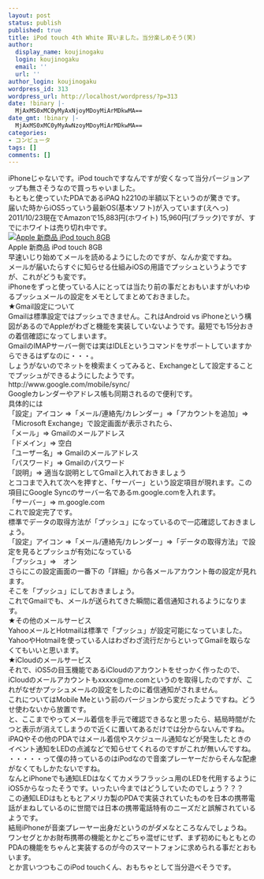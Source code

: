 ```yaml
---
layout: post
status: publish
published: true
title: iPod touch 4th White 買いました。当分楽しめそう(笑)
author:
  display_name: koujinogaku
  login: koujinogaku
  email: ''
  url: ''
author_login: koujinogaku
wordpress_id: 313
wordpress_url: http://localhost/wordpress/?p=313
date: !binary |-
  MjAxMS0xMC0yMyAxNjoyMDoyMiArMDkwMA==
date_gmt: !binary |-
  MjAxMS0xMC0yMyAwNzoyMDoyMiArMDkwMA==
categories:
- コンピュータ
tags: []
comments: []
---
```

<p>iPhoneじゃないです。iPod touchですなんですが安くなって当分パージョンアップも無さそうなので買っちゃいました。<br />
もともと使っていたPDAであるiPAQ h2210の半額以下というのが驚きです。<br />
届いた時からiOS5っていう最新OS(基本ソフト)が入っています(えへっ)<br />
2011/10/23現在でAmazonで15,883円(ホワイト) 15,960円(ブラック)ですが、すでにホワイトは売り切れ中です。<br />
<a href="http://www.amazon.co.jp/gp/product/B005SYOQDU/ref=as_li_ss_tl?ie=UTF8&tag=koujinogakuse-22&linkCode=as2&camp=247&creative=7399&creativeASIN=B005SYOQDU"><img src="http://ec2.images-amazon.com/images/I/411u5SGSOaL._AA300_.jpg" alt="Apple 新商品 iPod touch 8GB"></a><img src="http://www.assoc-amazon.jp/e/ir?t=koujinogakuse-22&l=as2&o=9&a=B005SYOQDU" width="1" height="1" border="0" alt="" style="border:none !important; margin:0px !important;" /><br />
Apple 新商品 iPod touch 8GB<br />
早速いじり始めてメールを読めるようにしたのですが、なんか変ですね。<br />
メールが届いたらすぐに知らせる仕組みiOSの用語でプッシュというようですが、これがどうも変です。<br />
iPhoneをずっと使っている人にとっては当たり前の事だとおもいますがいわゆるプッシュメールの設定をメモとしてまとめておきました。<br />
★Gmail設定について<br />
Gmailは標準設定ではプッシュできません。これはAndroid vs iPhoneという構図があるのでAppleがわざと機能を実装していないようです。最短でも15分おきの着信確認になってしまいます。<br />
GmailのIMAPサーバー側では実はIDLEというコマンドをサポートしていますからできるはずなのに・・・。<br />
しょうがないのでネットを検索まくってみると、Exchangeとして設定することでプッシュができるようにしたようです。<br />
http://www.google.com/mobile/sync/<br />
Googleカレンダーやアドレス帳も同期されるので便利です。<br />
具体的には<br />
「設定」アイコン ⇒「メール/連絡先/カレンダー」⇒「アカウントを追加」⇒「Microsoft Exchange」で設定画面が表示されたら、<br />
「メール」⇒ Gmailのメールアドレス<br />
「ドメイン」⇒ 空白<br />
「ユーザー名」⇒ Gmailのメールアドレス<br />
「パスワード」⇒ Gmailのパスワード<br />
「説明」⇒ 適当な説明としてGmailと入れておきましょう<br />
とココまで入れて次へを押すと、「サーバー」という設定項目が現れます。この項目にGoogle Syncのサーバー名であるm.google.comを入れます。<br />
「サーバー」⇒ m.google.com<br />
これで設定完了です。<br />
標準でデータの取得方法が「プッシュ」になっているので一応確認しておきましょう。<br />
「設定」アイコン ⇒「メール/連絡先/カレンダー」⇒「データの取得方法」で設定を見るとプッシュが有効になっている<br />
「プッシュ」⇒　オン<br />
さらにこの設定画面の一番下の「詳細」から各メールアカウント毎の設定が見れます。<br />
そこを「プッシュ」にしておきましょう。<br />
これでGmailでも、メールが送られてきた瞬間に着信通知されるようになります。<br />
★その他のメールサービス<br />
YahooメールとHotmailは標準で「プッシュ」が設定可能になっていました。<br />
YahooやHotmailを使っている人はわざわざ流行だからといってGmailを取らなくてもいいと思います。<br />
★iCloudのメールサービス<br />
それで、iOS5の目玉機能であるiCloudのアカウントをせっかく作ったので、iCloudのメールアカウントもxxxxx@me.comというのを取得したのですが、これがなぜかプッシュメールの設定をしたのに着信通知がされません。<br />
これについてはMobile Meという前のバージョンから変だったようですね。どうせ使わないから放置です。<br />
と、ここまでやってメール着信を手元で確認できるなと思ったら、結局時間がたつと表示が消えてしまうので近くに置いてあるだけでは分からないんですね。<br />
iPAQやその他のPDAではメール着信やスケジュール通知などが発生したときのイベント通知をLEDの点滅などで知らせてくれるのですがこれが無いんですね。<br />
・・・・・って僕の持っているのはiPodなので音楽プレーヤーだからそんな配慮がなくてもしかたないですね。<br />
なんとiPhoneでも通知LEDはなくてカメラフラッシュ用のLEDを代用するようにiOS5からなったそうです。いったい今まではどうしていたのでしょう？？？<br />
この通知LEDはもともとアメリカ製のPDAで実装されていたものを日本の携帯電話がまねしているのに世間では日本の携帯電話特有のニーズだと誤解されているようです。<br />
結局iPhoneが音楽プレーヤー出身だというのがダメなところなんでしょうね。<br />
ワンセグとかお財布携帯の機能とかとごちゃ混ぜにせず、まず初めにもともとのPDAの機能をちゃんと実装するのが今のスマートフォンに求められる事だとおもいます。<br />
とか言いつつもこのiPod touchくん、おもちゃとして当分遊べそうです。</p>
